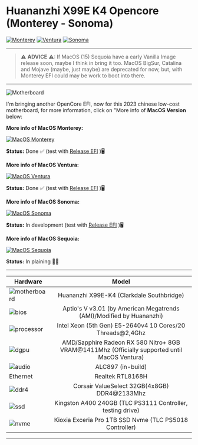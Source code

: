 # Huananzhi X99E K4 Opencore (Monterey - Sonoma)

[![Monterey](https://img.shields.io/badge/MontereyHackintosh-available_here-blue.svg)](https://github.com/sebasrock156/Huananzhi-X99E-K4-Opencore/tree/Monterey)
[![Ventura](https://img.shields.io/badge/VenturaHackintosh-available_here-blue.svg)](https://github.com/sebasrock156/Huananzhi-X99E-K4-Opencore/tree/Ventura)
[![Sonoma](https://img.shields.io/badge/SonomaHackintosh-early_development-red.svg)](https://github.com/sebasrock156/Huananzhi-X99E-K4-Opencore/tree/Sonoma)

---
> ⚠ **ADVICE** ⚠: If MacOS (15) Sequoia have a early Vanilla Image release soon, maybe I think in bring it too.
> MacOS BigSur, Catalina and Mojave (maybe, just maybe) are deprecated for now, but, with Monterey EFI could may be work to boot into there.
---

![Motherboard](https://i.imgur.com/FtSCjxq.png)

I'm bringing another OpenCore EFI, now for this 2023 chinese low-cost motherboard, for more information, click on "More info of **MacOS Version** below:


**More info of MacOS Monterey:**

[![MacOS Monterey](https://i.imgur.com/xcZ2v8a.png)](https://github.com/sebasrock156/Huananzhi-X99E-K4-Opencore/tree/Monterey)

**Status:** Done ✅ (test with [Release EFI](https://github.com/sebasrock156/Huananzhi-X99E-K4-Opencore/releases) )🖥

**More info of MacOS Ventura:**

[![MacOS Ventura](https://i.imgur.com/KvpKPLD.png)](https://github.com/sebasrock156/Huananzhi-X99E-K4-Opencore/tree/Ventura)

**Status:** Done ✅ (test with [Release EFI](https://github.com/sebasrock156/Huananzhi-X99E-K4-Opencore/releases) )🖥

**More info of MacOS Sonoma:**

[![MacOS Sonoma](https://i.imgur.com/q5X0WXd.png)](https://github.com/sebasrock156/Huananzhi-X99E-K4-Opencore/tree/Sonoma)

**Status:** In development (test with [Release EFI](https://github.com/sebasrock156/Huananzhi-X99E-K4-Opencore/releases) )🖥

**More info of MacOS Sequoia:**

[![MacOS Sequoia](https://i.imgur.com/EzZuom8.png)](https://github.com/sebasrock156/Huananzhi-X99E-K4-Opencore/tree/Sequoia-beta)

**Status:** In plaining 👷‍♂️


---

Hardware | Model
--- |:--:
![motherboard](https://i.imgur.com/rcyOyso.png) | Huananzhi X99E-K4 (Clarkdale Southbridge)
![bios](https://i.imgur.com/RmYixFt.png) | Aptio's V v3.01 (by American Megatrends (AMI)/Modified by Huananzhi)
![processor](https://i.imgur.com/K9VlfRK.png) | Intel Xeon (5th Gen) E5-2640v4 10 Cores/20 Threads@2,4Ghz
![dgpu](https://i.imgur.com/7TZmF2e.png) | AMD/Sapphire Radeon RX 580 Nitro+ 8GB VRAM@1411Mhz (Officially supported until MacOS Ventura)
![audio](https://i.imgur.com/A7RRuUn.png) | ALC897 (in-build)
Ethernet | Realtek RTL8168H
![ddr4](https://i.imgur.com/2oda3vY.png) | Corsair ValueSelect 32GB(4x8GB) DDR4@2133Mhz
![ssd](https://i.imgur.com/pozDx4X.png) | Kingston A400 240GB (TLC PS3111 Controller, testing drive)
![nvme](https://i.imgur.com/xbsV0Ia.png) | Kioxia Exceria Pro 1TB SSD Nvme (TLC PS5018 Controller)
---






